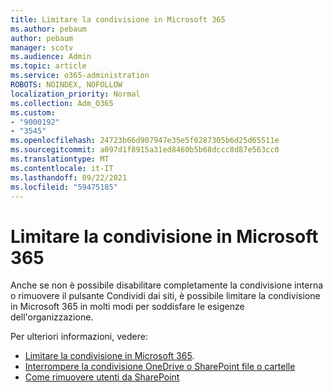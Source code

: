 ```yaml
---
title: Limitare la condivisione in Microsoft 365
ms.author: pebaum
author: pebaum
manager: scotv
ms.audience: Admin
ms.topic: article
ms.service: o365-administration
ROBOTS: NOINDEX, NOFOLLOW
localization_priority: Normal
ms.collection: Adm_O365
ms.custom:
- "9000192"
- "3545"
ms.openlocfilehash: 24723b66d907947e35e5f0287305b6d25d65511e
ms.sourcegitcommit: a097d1f8915a31ed8460b5b68dccc8d87e563cc0
ms.translationtype: MT
ms.contentlocale: it-IT
ms.lasthandoff: 09/22/2021
ms.locfileid: "59475185"
---
```

# <a name="limit-sharing-in-microsoft-365"></a>Limitare la condivisione in Microsoft 365

Anche se non è possibile disabilitare completamente la condivisione interna o rimuovere il pulsante Condividi dai siti, è possibile limitare la condivisione in Microsoft 365 in molti modi per soddisfare le esigenze dell'organizzazione. 

Per ulteriori informazioni, vedere:

- [Limitare la condivisione in Microsoft 365](https://docs.microsoft.com/Office365/Enterprise/microsoft-365-limit-sharing).
- [Interrompere la condivisione OneDrive o SharePoint file o cartelle](https://support.office.com/article/stop-sharing-onedrive-or-sharepoint-files-or-folders-or-change-permissions-0a36470f-d7fe-40a0-bd74-0ac6c1e13323)
- [Come rimuovere utenti da SharePoint](https://docs.microsoft.com/sharepoint/remove-users)
